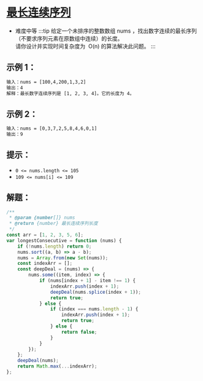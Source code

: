 # [最长连续序列](https://leetcode-cn.com/problems/longest-consecutive-sequence/)

- 难度中等
:::tip
给定一个未排序的整数数组 nums ，找出数字连续的最长序列（不要求序列元素在原数组中连续）的长度。<br>
请你设计并实现时间复杂度为  O(n) 的算法解决此问题。
:::
## **示例 1：**

```txt
输入：nums = [100,4,200,1,3,2]
输出：4
解释：最长数字连续序列是 [1, 2, 3, 4]。它的长度为 4。
```

## **示例 2：**

```txt
输入：nums = [0,3,7,2,5,8,4,6,0,1]
输出：9
```

## 提示：

- `0 <= nums.length <= 105`
- `109 <= nums[i] <= 109`

## 解题：

```javascript
/**
 * @param {number[]} nums
 * @return {number} 最长连续序列长度
 */
const arr = [1, 2, 3, 5, 6];
var longestConsecutive = function (nums) {
    if (!nums.length) return 0;
    nums.sort((a, b) => a - b);
    nums = Array.from(new Set(nums));
    const indexArr = [];
    const deepDeal = (nums) => {
        nums.some((item, index) => {
            if (nums[index + 1] - item !== 1) {
                indexArr.push(index + 1);
                deepDeal(nums.splice(index + 1));
                return true;
            } else {
                if (index === nums.length - 1) {
                    indexArr.push(index + 1);
                    return true;
                } else {
                    return false;
                }
            }
        });
    };
    deepDeal(nums);
    return Math.max(...indexArr);
};
```

<img-preview src="/leetcode/2021-10-29.png" />
